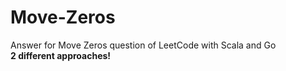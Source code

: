 # Move-Zeros
Answer for Move Zeros question of LeetCode with Scala and Go
<br>
<strong>2 different approaches!</strong>
